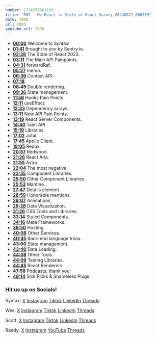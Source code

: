```yaml
---
number: 1724279061183
title: "805 - We React to State of React Survey_20240821_080555"
date: TODO
url: TODO
youtube_url: TODO
---
```


* **[00:00](#t=00:00)** Welcome to Syntax!
* **[01:41](#t=01:41)** Brought to you by Sentry.io.
* **[02:28](#t=02:28)** The State of React 2023.
* **[03:11](#t=03:11)** The Main API Painpoints.
* **[04:31](#t=04:31)** forwardRef.
* **[05:27](#t=05:27)** memo.
* **[06:39](#t=06:39)** Context API.
* **[07:18](#t=07:18)** <StrictMode>.
* **[08:45](#t=08:45)** Double rendering.
* **[09:36](#t=09:36)** State management.
* **[11:58](#t=11:58)** Hooks Pain Points.
* **[12:11](#t=12:11)** useEffect.
* **[12:33](#t=12:33)** Dependency arrays.
* **[13:11](#t=13:11)** New API Pain Points.
* **[13:19](#t=13:19)** React Server Components.
* **[14:40](#t=14:40)** Taint API.
* **[15:19](#t=15:19)** Libraries.
* **[17:02](#t=17:02)** Jotai.
* **[17:45](#t=17:45)** Apollo Client.
* **[19:05](#t=19:05)** Redux.
* **[20:57](#t=20:57)** Redwood.
* **[21:26](#t=21:26)** React Aria.
* **[21:55](#t=21:55)** Astro.
* **[22:04](#t=22:04)** The most negative.
* **[23:35](#t=23:35)** Component Libraries.
* **[25:50](#t=25:50)** Other Component Libraries.
* **[25:53](#t=25:53)** Mantine.
* **[27:47](#t=27:47)** Details element.
* **[28:59](#t=28:59)** Honorable mentions.
* **[29:07](#t=29:07)** Animations.
* **[29:28](#t=29:28)** Data Visualization.
* **[31:26](#t=31:26)** CSS Tools and Libraries.
* **[33:14](#t=33:14)** Styled Components.
* **[34:16](#t=34:16)** Meta Frameworks.
* **[38:50](#t=38:50)** Hosting.
* **[40:08](#t=40:08)** Other Services.
* **[40:45](#t=40:45)** Back-end language trivia.
* **[43:00](#t=43:00)** State management.
* **[43:40](#t=43:40)** Data Loading.
* **[44:08](#t=44:08)** Other Tools.
* **[44:09](#t=44:09)** Testing Libraries.
* **[44:45](#t=44:45)** React Renderers.
* **[47:58](#t=47:58)** Podcasts, thank you!
* **[48:14](#t=48:14)** Sick Picks & Shameless Plugs.

### Hit us up on Socials!

Syntax: [X](https://twitter.com/syntaxfm) [Instagram](https://www.instagram.com/syntax_fm/) [Tiktok](https://www.tiktok.com/@syntaxfm) [LinkedIn](https://www.linkedin.com/company/96077407/admin/feed/posts/) [Threads](https://www.threads.net/@syntax_fm)

Wes: [X](https://twitter.com/wesbos) [Instagram](https://www.instagram.com/wesbos/) [Tiktok](https://www.tiktok.com/@wesbos) [LinkedIn](https://www.linkedin.com/in/wesbos/) [Threads](https://www.threads.net/@wesbos)

Scott: [X](https://twitter.com/stolinski) [Instagram](https://www.instagram.com/stolinski/) [Tiktok](https://www.tiktok.com/@stolinski) [LinkedIn](https://www.linkedin.com/in/stolinski/) [Threads](https://www.threads.net/@stolinski)

Randy: [X](https://twitter.com/randyrektor) [Instagram](https://www.instagram.com/randyrektor/) [YouTube](https://www.youtube.com/@randyrektor) [Threads](https://www.threads.net/@randyrektor)
